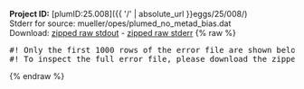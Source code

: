 **Project ID:** [plumID:25.008]({{ '/' | absolute_url }}eggs/25/008/)  
Stderr for source:  mueller/opes/plumed_no_metad_bias.dat   
Download: [zipped raw stdout](plumed_no_metad_bias.dat.plumed.stdout.txt.zip) - [zipped raw stderr](plumed_no_metad_bias.dat.plumed.stderr.txt.zip) 
{% raw %}
<pre>
#! Only the first 1000 rows of the error file are shown below
#! To inspect the full error file, please download the zipped raw stderr file above
</pre>
{% endraw %}

